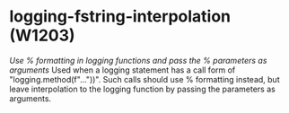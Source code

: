 # logging-fstring-interpolation (W1203)
*Use % formatting in logging functions and pass the % parameters as
arguments* Used when a logging statement has a call form of
\"logging.method(f\"\...\"))\". Such calls should use % formatting
instead, but leave interpolation to the logging function by passing the
parameters as arguments.

